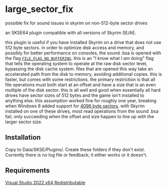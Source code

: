 # large_sector_fix
possible fix for sound issues in skyrim on non-512-byte sector drives

an SKSE64 plugin compatible with all versions of Skyrim SE/AE.

this plugin is useful if you have installed Skyrim on a drive that does not use 512 byte sectors. in order to optimize disk access and memory, and possibly for better performance on consoles, the sound .bsa is opened with the flag [`FILE_FLAG_NO_BUFFERING`](https://docs.microsoft.com/en-us/windows/win32/fileio/file-buffering). this is an "I know what I am doing" flag that tells the operating system to operate at the raw disk sector level, bypassing the disk cache system. files that are opened this way take an accelerated path from the disk to memory, avoiding additional copies. this is faster, but comes with some restrictions. the primary restriction is that all file operations must both start at an offset and have a size that is an even multiple of the disk sector. this is all well and good when essentially all hard drives have sector sizes of 512 bytes and the game isn't installed to anything else. this assumption worked fine for roughly one year, breaking when Windows 8 added support for [4096 byte sectors](https://en.wikipedia.org/wiki/Advanced_Format). with Skyrim installed on one of these drives, most read operations from the sound .bsa fail, only succeeding when the offset and size happen to line up with the larger sector size.

## Installation

Copy to Data/SKSE/Plugins/. Create these folders if they don't exist. Currently there is no log file or feedback; it either works or it doesn't.

## Requirements

[Visual Studio 2022 x64 Redistributable](https://aka.ms/vs/17/release/vc_redist.x64.exe)
